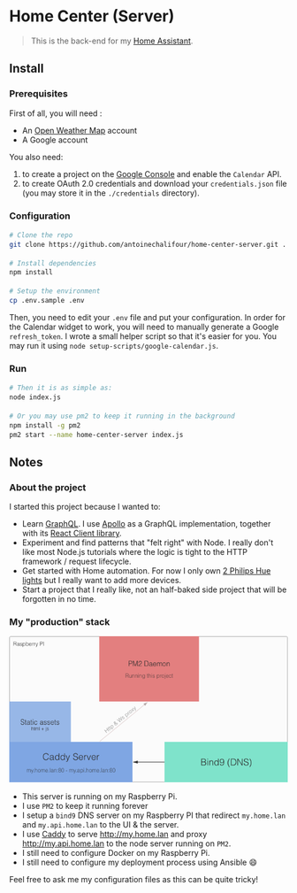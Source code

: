 # Home Center (Server)

> This is the back-end for my [Home Assistant](https://github.com/antoinechalifour/home-center-ui).

## Install

### Prerequisites
First of all, you will need :

- An [Open Weather Map](https://openweathermap.org/) account
- A Google account

You also need:

1. to create a project on the [Google Console](https://console.developers.google.com/apis) and enable the `Calendar` API.
2. to create OAuth 2.0 credentials and download your `credentials.json` file (you may store it in the `./credentials` directory).

### Configuration

```sh
# Clone the repo
git clone https://github.com/antoinechalifour/home-center-server.git .

# Install dependencies
npm install

# Setup the environment
cp .env.sample .env
```

Then, you need to edit your `.env` file and put your configuration. In order for the Calendar widget to work, you will need to manually generate a Google `refresh_token`. I wrote a small helper script so that it's easier for you. You may run it using `node setup-scripts/google-calendar.js`.

### Run

```sh
# Then it is as simple as:
node index.js

# Or you may use pm2 to keep it running in the background
npm install -g pm2
pm2 start --name home-center-server index.js
```

## Notes

### About the project

I started this project because I wanted to:

- Learn [GraphQL](http://graphql.org/learn/). I use [Apollo](apollographql.com/docs/apollo-server/) as a GraphQL implementation, together with its [React Client library](https://www.apollographql.com/docs/react/).
- Experiment and find patterns that "felt right" with Node. I really don't like most Node.js tutorials where the logic is tight to the HTTP framework / request lifecycle.
- Get started with Home automation. For now I only own [2 Philips Hue lights](https://www2.meethue.com/fr-fr/p/hue-white-kit-de-demarrage-e27/8718696449554) but I really want to add more devices.
- Start a project that I really like, not an half-baked side project that will be forgotten in no time.

### My "production" stack

![Architecture](./doc/architecture.png)

- This server is running on my Raspberry Pi.
- I use `PM2` to keep it running forever
- I setup a `bind9` DNS server on my Raspberry PI that redirect `my.home.lan` and `my.api.home.lan` to the UI & the server.
- I use [Caddy](https://caddyserver.com/) to serve http://my.home.lan and proxy http://my.api.home.lan to the node server running on `PM2`.
- I still need to configure Docker on my Raspberry Pi.
- I still need to configure my deployment process using Ansible 😄 

Feel free to ask me my configuration files as this can be quite tricky!